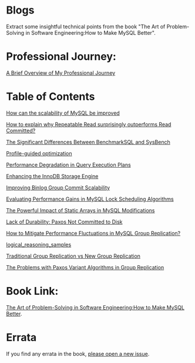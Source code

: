 # Blogs
Extract some insightful technical points from the book "The Art of Problem-Solving in Software Engineering:How to Make MySQL Better".



# Professional Journey:

[A Brief Overview of My Professional Journey](professional_journey.md)



# Table of Contents
[How can the scalability of MySQL be improved](scalability.md)

[How to explain why Repeatable Read surprisingly outperforms Read Committed?](isolation.md)

[The Significant Differences Between BenchmarkSQL and SysBench](sysbench_vs_benchmarksql.md)

[Profile-guided optimization](pgo.md)

[Performance Degradation in Query Execution Plans](performance_degradation.md)

[Enhancing the InnoDB Storage Engine](innodb_storage.md)

[Improving Binlog Group Commit Scalability](binlog_group.md)

[Evaluating Performance Gains in MySQL Lock Scheduling Algorithms](cats.md)

[The Powerful Impact of Static Arrays in MySQL Modifications](static_array.md)

[Lack of Durability: Paxos Not Committed to Disk](paxos_log.md)

[How to Mitigate Performance Fluctuations in MySQL Group Replication?](group_replication_jitter.md)

[logical_reasoning_samples](logical_reasoning_samples.md)

[Traditional Group Replication vs New Group Replication](new_group_replication.md)

[The Problems with Paxos Variant Algorithms in Group Replication](paxos.md)



# Book Link:

[The Art of Problem-Solving in Software Engineering:How to Make MySQL Better](https://github.com/advancedmysql/The-Art-of-Problem-Solving-in-Software-Engineering_How-to-Make-MySQL-Better).



# Errata

If you find any errata in the book, [please open a new issue](https://github.com/advancedmysql/The-Art-of-Problem-Solving-in-Software-Engineering_How-to-Make-MySQL-Better/issues).

